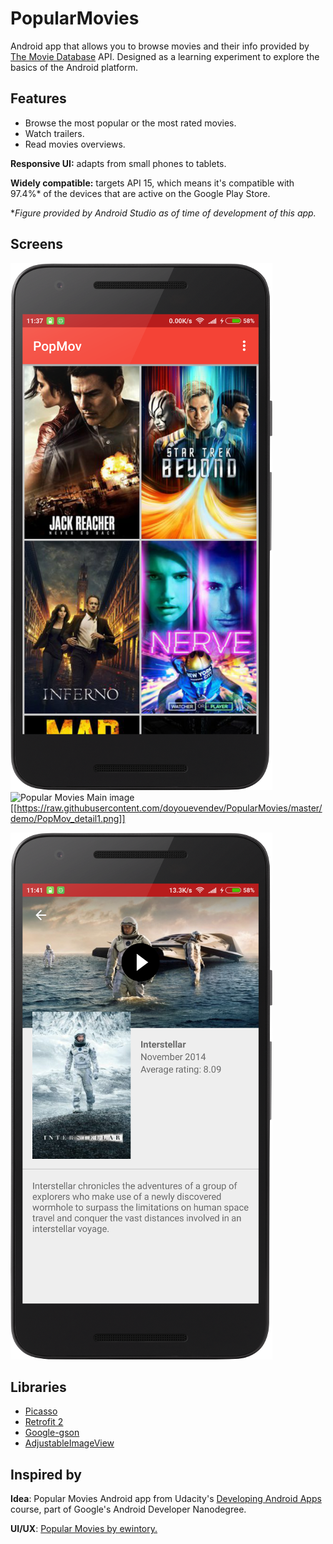 # PopularMovies

Android app that allows you to browse movies and their info provided by [The Movie Database](https://www.themoviedb.org/) API. Designed as a learning experiment to explore the basics of the Android platform.

## Features

- Browse the most popular or the most rated movies.
- Watch trailers.
- Read movies overviews.

**Responsive UI:** adapts from small phones to tablets.

**Widely compatible:** targets API 15, which means it's compatible with 97.4%* of the devices that are active on the Google Play Store. 

*_Figure provided by Android Studio as of time of development of this app._

## Screens
![Popular Movies Main image](demo/PopMov_main1.png)
![Popular Movies Main image](https://raw.githubusercontent.com/doyouevendev/PopularMovies/master/demo/PopMov_detail1.png)
[[https://raw.githubusercontent.com/doyouevendev/PopularMovies/master/demo/PopMov_detail1.png]]


![Popular Movies Detail image](demo/PopMov_detail1.png)

## Libraries
- [Picasso](http://square.github.io/picasso/)
- [Retrofit 2](https://square.github.io/retrofit/)
- [Google-gson](https://github.com/google/gson)
- [AdjustableImageView](https://github.com/nuuneoi/AdjustableImageView)

## Inspired by

**Idea**: Popular Movies Android app from Udacity's [Developing Android Apps](https://www.udacity.com/course/developing-android-apps--ud853) course, part of  Google's Android Developer Nanodegree.

**UI/UX**: [Popular Movies by ewintory.](https://github.com/ewintory/udacity-popular-movies)
